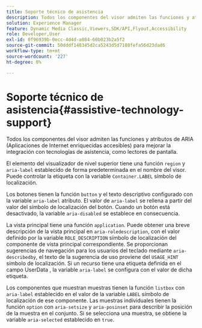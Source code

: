 ```yaml
---
title: Soporte técnico de asistencia
description: Todos los componentes del visor admiten las funciones y atributos de ARIA (Aplicaciones de Internet enriquecidas accesibles) para mejorar la integración con tecnologías de asistencia, como lectores de pantalla.
solution: Experience Manager
feature: Dynamic Media Classic,Viewers,SDK/API,Flyout,Accessibility
role: Developer,User
exl-id: 0f96939b-0ecc-4d4d-a084-60b023b2a5f2
source-git-commit: 50dddf148345d2ca5243d5d7108fefa56d23dad6
workflow-type: tm+mt
source-wordcount: '227'
ht-degree: 0%

---
```


# Soporte técnico de asistencia{#assistive-technology-support}

Todos los componentes del visor admiten las funciones y atributos de ARIA (Aplicaciones de Internet enriquecidas accesibles) para mejorar la integración con tecnologías de asistencia, como lectores de pantalla.

El elemento del visualizador de nivel superior tiene una función `region` y `aria-label` establecido de forma predeterminada en el nombre del visor. Puede controlar la etiqueta con la variable `Container.LABEL` símbolo de localización.

Los botones tienen la función `button` y el texto descriptivo configurado con la variable `aria-label` atributo. El valor de `aria-label` se rellena a partir del valor del símbolo de localización del botón. Cuando un botón está desactivado, la variable `aria-disabled` se establece en consecuencia.

La vista principal tiene una función `application`. Puede obtener una breve descripción de la vista principal en `aria-roledescription`, con el valor definido por la variable `ROLE_DESCRIPTION` símbolo de localización del componente de vista principal correspondiente. Se proporcionan sugerencias de navegación para los usuarios del teclado mediante `aria-describedby`, el texto de la sugerencia de uso proviene del `USAGE_HINT` símbolo de localización. Si un recurso tiene una etiqueta definida en el campo UserData , la variable `aria-label` se configura con el valor de dicha etiqueta.

Los componentes que muestran muestras tienen la función `listbox` con `aria-label` establecido en el valor de la variable `LABEL` símbolo de localización de ese componente. Las muestras individuales tienen la función `option` con `aria-setsize` y `aria-posinset` para describir la posición de la muestra en el conjunto. Si se selecciona una muestra, se obtiene la variable `aria-selected` establecido en `true`.
